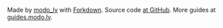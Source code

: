 Made by [modo_lv](http://modo.lv) with [Forkdown](https://github.com/modo-lv/Forkdown). Source code [at GitHub](https://github.com/modo-lv/bloodborne-checklist-2). More guides at [guides.modo.lv](http://guides.modo.lv).
